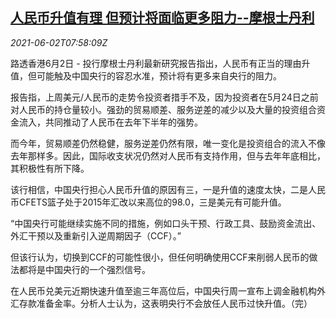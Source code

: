 <!--1622620862000-->
[人民币升值有理 但预计将面临更多阻力--摩根士丹利](https://cn.reuters.com/article/morgan-stanley-yuan-0602-wedn-idCNKCS2DE0NM)
------

<div><i>2021-06-02T07:58:09Z</i></div><p>路透香港6月2日 - 投行摩根士丹利最新研究报告指出，人民币有正当的理由升值，但可能触及中国央行的容忍水准，预计将有更多来自央行的阻力。</p><p>报告指，上周美元/人民币的走势令投资者措手不及，因为投资者在5月24日之前对人民币的持仓量较小。强劲的贸易顺差、服务逆差的减少以及大量的投资组合资金流入，共同推动了人民币在去年下半年的强势。</p><p>而今年，贸易顺差仍然稳健，服务逆差仍然有限，唯一变化是投资组合的流入不像去年那样多。因此，国际收支状况仍然对人民币有支持作用，但与去年年底相比，其积极性有所下降。</p><p>该行相信，中国央行担心人民币升值的原因有三，一是升值的速度太快，二是人民币CFETS篮子处于2015年汇改以来高位的98.0，三是美元有可能升值。</p><p>“中国央行可能继续实施不同的措施，例如口头干预、行政工具、鼓励资金流出、外汇干预以及重新引入逆周期因子（CCF）。”</p><p>但该行认为，切换到CCF的可能性很小，但任何明确使用CCF来削弱人民币的做法都将是中国央行的一个强烈信号。</p><p>在人民币兑美元近期快速升值至逾三年高位后，中国央行周一宣布上调金融机构外汇存款准备金率。分析人士认为，这表明央行不会放任人民币过快升值。（完）</p>
